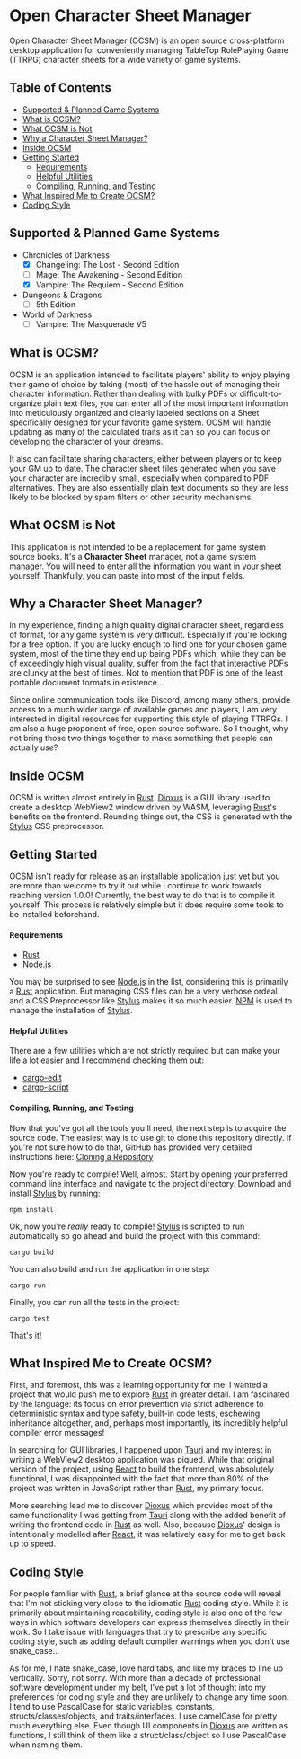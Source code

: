 # Open Character Sheet Manager

Open Character Sheet Manager (OCSM) is an open source cross-platform desktop application for conveniently managing TableTop RolePlaying Game (TTRPG) character sheets for a wide variety of game systems.

<!-- non-functional while the project is private
![GitHub](https://img.shields.io/github/license/nemesisx00/ocsm)
![GitHub package.json version](https://img.shields.io/github/package-json/v/nemesisx00/ocsm)
![GitLab Release (latest by SemVer)](https://img.shields.io/gitlab/v/release/nemesisx00/ocsm)
-->

## Table of Contents

- [Supported & Planned Game Systems](https://github.com/nemesisx00/ocsm#supported--planned-game-systems)
- [What is OCSM?](https://github.com/nemesisx00/ocsm#what-is-ocsm)
- [What OCSM is Not](https://github.com/nemesisx00/ocsm#what-ocsm-is-not)
- [Why a Character Sheet Manager?](https://github.com/nemesisx00/ocsm#why-a-character-sheet-manager)
- [Inside OCSM](https://github.com/nemesisx00/ocsm#inside-ocsm)
- [Getting Started](https://github.com/nemesisx00/ocsm#getting-started)
	- [Requirements](https://github.com/nemesisx00/ocsm#requirements)
	- [Helpful Utilities](https://github.com/nemesisx00/ocsm#helpful-utilities)
	- [Compiling, Running, and Testing](https://github.com/nemesisx00/ocsm#compiling-running-and-testing)
- [What Inspired Me to Create OCSM?](https://github.com/nemesisx00/ocsm#what-inspired-me-to-create-ocsm)
- [Coding Style](https://github.com/nemesisx00/ocsm#coding-style)

## Supported & Planned Game Systems

- Chronicles of Darkness
	- [x] Changeling: The Lost - Second Edition
	- [ ] Mage: The Awakening - Second Edition
	- [x] Vampire: The Requiem - Second Edition
- Dungeons & Dragons
	- [ ] 5th Edition
- World of Darkness
	- [ ] Vampire: The Masquerade V5

## What is OCSM?

OCSM is an application intended to facilitate players' ability to enjoy playing their game of choice by taking (most) of the hassle out of managing their character information. Rather than dealing with bulky PDFs or difficult-to-organize plain text files, you can enter all of the most important information into meticulously organized and clearly labeled sections on a Sheet specifically designed for your favorite game system. OCSM will handle updating as many of the calculated traits as it can so you can focus on developing the character of your dreams.

It also can facilitate sharing characters, either between players or to keep your GM up to date. The character sheet files generated when you save your character are incredibly small, especially when compared to PDF alternatives. They are also essentially plain text documents so they are less likely to be blocked by spam filters or other security mechanisms.

## What OCSM is Not

This application is not intended to be a replacement for game system source books. It's a **Character Sheet** manager, not a game system manager. You will need to enter all the information you want in your sheet yourself. Thankfully, you can paste into most of the input fields.

## Why a Character Sheet Manager?

In my experience, finding a high quality digital character sheet, regardless of format, for any game system is very difficult. Especially if you're looking for a free option. If you are lucky enough to find one for your chosen game system, most of the time they end up being PDFs which, while they can be of exceedingly high visual quality, suffer from the fact that interactive PDFs are clunky at the best of times. Not to mention that PDF is one of the least portable document formats in existence...

Since online communication tools like Discord, among many others, provide access to a much wider range of available games and players, I am very interested in digital resources for supporting this style of playing TTRPGs. I am also a huge proponent of free, open source software. So I thought, why not bring those two things together to make something that people can actually *use*?

## Inside OCSM

OCSM is written almost entirely in [Rust](https://www.rust-lang.org/). [Dioxus](https://dioxuslabs.com/) is a GUI library used to create a desktop WebView2 window driven by WASM, leveraging [Rust](https://www.rust-lang.org/)'s benefits on the frontend. Rounding things out, the CSS is generated with the [Stylus](https://stylus-lang.com/) CSS preprocessor.

## Getting Started

OCSM isn't ready for release as an installable application just yet but you are more than welcome to try it out while I continue to work towards reaching version 1.0.0! Currently, the best way to do that is to compile it yourself. This process is relatively simple but it does require some tools to be installed beforehand.

#### Requirements

- [Rust](https://www.rust-lang.org/)
- [Node.js](https://nodejs.org)

You may be surprised to see [Node.js](https://nodejs.org) in the list, considering this is primarily a [Rust](https://www.rust-lang.org/) application. But managing CSS files can be a very verbose ordeal and a CSS Preprocessor like [Stylus](https://stylus-lang.com/) makes it so much easier. [NPM](https://www.npmjs.com) is used to manage the installation of [Stylus](https://stylus-lang.com/).

#### Helpful Utilities

There are a few utilities which are not strictly required but can make your life a lot easier and I recommend checking them out:

- [cargo-edit](https://github.com/killercup/cargo-edit)
- [cargo-script](https://github.com/DanielKeep/cargo-script)

#### Compiling, Running, and Testing

Now that you've got all the tools you'll need, the next step is to acquire the source code. The easiest way is to use git to clone this repository directly. If you're not sure how to do that, GitHub has provided very detailed instructions here: [Cloning a Repository](https://docs.github.com/en/repositories/creating-and-managing-repositories/cloning-a-repository)

Now you're ready to compile! Well, almost. Start by opening your preferred command line interface and navigate to the project directory. Download and install [Stylus](https://stylus-lang.com/) by running:
```
npm install
```

Ok, now you're *really* ready to compile! [Stylus](https://stylus-lang.com/) is scripted to run automatically so go ahead and build the project with this command:
```
cargo build
```

You can also build and run the application in one step:
```
cargo run
```

Finally, you can run all the tests in the project:
```
cargo test
```

That's it!

## What Inspired Me to Create OCSM?

First, and foremost, this was a learning opportunity for me. I wanted a project that would push me to explore [Rust](https://www.rust-lang.org/) in greater detail. I am fascinated by the language: its focus on error prevention via strict adherence to deterministic syntax and type safety, built-in code tests, eschewing inheritance altogether, and, perhaps most importantly, its incredibly helpful compiler error messages!

In searching for GUI libraries, I happened upon [Tauri](https://tauri.studio) and my interest in writing a WebView2 desktop application was piqued. While that original version of the project, using [React](https://reactjs.org) to build the frontend, was absolutely functional, I was disappointed with the fact that more than 80% of the project was written in JavaScript rather than [Rust](https://www.rust-lang.org/), my primary focus.

More searching lead me to discover [Dioxus](https://dioxuslabs.com/) which provides most of the same functionality I was getting from [Tauri](https://tauri.studio/) along with the added benefit of writing the frontend code in [Rust](https://www.rust-lang.org/) as well. Also, because [Dioxus](https://dioxuslabs.com/)' design is intentionally modelled after [React](https://reactjs.org), it was relatively easy for me to get back up to speed.

## Coding Style

For people familiar with [Rust](https://www.rust-lang.org/), a brief glance at the source code will reveal that I'm not sticking very close to the idiomatic [Rust](https://www.rust-lang.org/) coding style. While it is primarily about maintaining readability, coding style is also one of the few ways in which software developers can express themselves directly in their work. So I take issue with languages that try to prescribe any specific coding style, such as adding default compiler warnings when you don't use snake_case...

As for me, I hate snake_case, love hard tabs, and like my braces to line up vertically. Sorry, not sorry. With more than a decade of professional software development under my belt, I've put a lot of thought into my preferences for coding style and they are unlikely to change any time soon. I tend to use PascalCase for static variables, constants, structs/classes/objects, and traits/interfaces. I use camelCase for pretty much everything else. Even though UI components in [Dioxus](https://dioxuslabs.com/) are written as functions, I still think of them like a struct/class/object so I use PascalCase when naming them.
